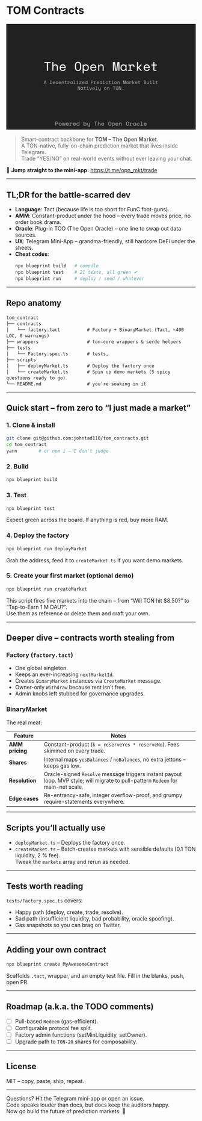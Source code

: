 # TOM Contracts

![The Open Market](tom.png)

> Smart-contract backbone for **TOM – The Open Market**.  
> A TON-native, fully-on-chain prediction market that lives inside Telegram.  
> Trade “YES/NO” on real-world events without ever leaving your chat.

🔗 **Jump straight to the mini-app:** https://t.me/opn_mkt/trade

---

## TL;DR for the battle-scarred dev

-   **Language**: Tact (because life is too short for FunC foot-guns).
-   **AMM**: Constant-product under the hood – every trade moves price, no order book drama.
-   **Oracle**: Plug-in TOO (The Open Oracle) – one line to swap out data sources.
-   **UX**: Telegram Mini-App – grandma-friendly, still hardcore DeFi under the sheets.
-   **Cheat codes**:
    ```bash
    npx blueprint build   # compile
    npx blueprint test    # 21 tests, all green ✔
    npx blueprint run     # deploy / seed / whatever
    ```

---

## Repo anatomy

```
tom_contract
├── contracts
│   └── factory.tact          # Factory + BinaryMarket (Tact, ~400 LOC, 0 warnings)
├── wrappers                  # ton-core wrappers & serde helpers
├── tests
│   └── Factory.spec.ts       # tests,
├── scripts
│   ├── deployMarket.ts       # Deploy the factory once
│   └── createMarket.ts       # Spin up demo markets (5 spicy questions ready to go)
└── README.md                 # you're soaking in it
```

---

## Quick start – from zero to “I just made a market”

### 1. Clone & install

```bash
git clone git@github.com:johntad110/tom_contracts.git
cd tom_contract
yarn        # or npm i – I don't judge
```

### 2. Build

```bash
npx blueprint build
```

### 3. Test

```bash
npx blueprint test
```

Expect green across the board. If anything is red, buy more RAM.

### 4. Deploy the factory

```bash
npx blueprint run deployMarket
```

Grab the address, feed it to `createMarket.ts` if you want demo markets.

### 5. Create your first market (optional demo)

```bash
npx blueprint run createMarket
```

This script fires five markets into the chain – from “Will TON hit $8.50?” to “Tap-to-Earn 1 M DAU?”.  
Use them as reference or delete them and craft your own.

---

## Deeper dive – contracts worth stealing from

### Factory (`factory.tact`)

-   One global singleton.
-   Keeps an ever-increasing `nextMarketId`.
-   Creates `BinaryMarket` instances via `CreateMarket` message.
-   Owner-only `Withdraw` because rent isn’t free.
-   Admin knobs left stubbed for governance upgrades.

### BinaryMarket

The real meat:

| Feature         | Notes                                                                                                                              |
| --------------- | ---------------------------------------------------------------------------------------------------------------------------------- |
| **AMM pricing** | Constant-product (`k = reserveYes * reserveNo`). Fees skimmed on every trade.                                                      |
| **Shares**      | Internal maps `yesBalances` / `noBalances`, no extra jettons – keeps gas low.                                                      |
| **Resolution**  | Oracle-signed `Resolve` message triggers instant payout loop. MVP style; will migrate to pull-pattern `Redeem` for main-net scale. |
| **Edge cases**  | Re-entrancy-safe, integer overflow-proof, and grumpy require-statements everywhere.                                                |

---

## Scripts you’ll actually use

-   `deployMarket.ts` – Deploys the factory once.
-   `createMarket.ts` – Batch-creates markets with sensible defaults (0.1 TON liquidity, 2 % fee).  
    Tweak the `markets` array and rerun as needed.

---

## Tests worth reading

`tests/Factory.spec.ts` covers:

-   Happy path (deploy, create, trade, resolve).
-   Sad path (insufficient liquidity, bad probability, oracle spoofing).
-   Gas snapshots so you can brag on Twitter.

---

## Adding your own contract

```bash
npx blueprint create MyAwesomeContract
```

Scaffolds `.tact`, wrapper, and an empty test file. Fill in the blanks, push, open PR.

---

## Roadmap (a.k.a. the TODO comments)

-   [ ] Pull-based `Redeem` (gas-efficient).
-   [ ] Configurable protocol fee split.
-   [ ] Factory admin functions (setMinLiquidity, setOwner).
-   [ ] Upgrade path to `TON-20` shares for composability.

---

## License

MIT – copy, paste, ship, repeat.

---

Questions? Hit the Telegram mini-app or open an issue.  
Code speaks louder than docs, but docs keep the auditors happy.  
Now go build the future of prediction markets. 🍻
